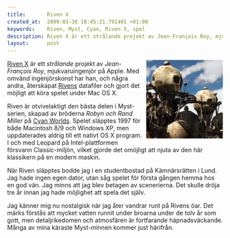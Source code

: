 ```yaml
--- 
title:       Riven X
created_at:  2009-03-30 18:45:21.791401 +01:00
keywords:    Riven, Myst, Cyan, Riven X, spel
description: Riven X är ett strålande projekt av Jean-François Roy, mjukvaruingenjör på Apple. Med omvänd ingenjörskonst har han, och några andra, återskapat Rivens datafiler och gjort det möjligt att köra spelet under Mac OS X.  
layout:      post
---
```


<div class="imagezoom" style="float: right; margin: 0 0 4px 8px;">
	<a href="/bilder/riven.jpg" title="Skärmdump från Riven på Mac OS X"><img src="/bilder/riven-thumbnail.jpg" /></a>
</div> 

[Riven X][1] är ett *strålande* projekt av *Jean-François Roy*, mjukvaruingenjör på Apple. Med omvänd ingenjörskonst har han, och några andra, återskapat [Rivens][4] datafiler och gjort det möjligt att köra spelet under Mac OS X.

Riven är otvivelaktigt den bästa delen i Myst-serien, skapad av bröderna *Robyn och Rand Miller* på [Cyan Worlds][3]. Spelet släpptes 1997 för både Macintosh 8/9 och Windows XP, men uppdaterades aldrig till ett nativt OS X program. I och med Leopard på Intel-plattformen försvann Classic-miljön, vilket gjorde det omöjligt att njuta av den här klassikern på en modern maskin.

När Riven släpptes bodde jag i en studentbostad på Kämnärsrätten i Lund. Jag hade ingen egen dator, utan såg spelet för första gången hemma hos en god vän. Jag minns att jag blev betagen av scenerierna. Det skulle dröja tre år innan jag hade möjlighet att spela det själv. 

Jag känner mig nu nostalgisk när jag åter vandrar runt på Rivens öar. Det märks förstås att mycket vatten runnit under broarna under de tolv år som gott, men detaljrikedomen och atmosfären är fortfarande häpnadsväckande. Många av mina käraste Myst-minnen kommer just härifrån.

[1]: http://www.devklog.net/rivenx/
[2]: http://fissure.sourceforge.net/
[3]: http://www.cyan.com/
[4]: http://en.wikipedia.org/wiki/Riven